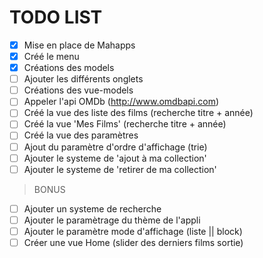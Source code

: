 # TODO LIST

- [x] Mise en place de Mahapps
- [x] Créé le menu
- [x] Créations des models
- [ ] Ajouter les différents onglets
- [ ] Créations des vue-models
- [ ] Appeler l'api OMDb (http://www.omdbapi.com)
- [ ] Créé la vue des liste des films (recherche titre + année)
- [ ] Créé la vue 'Mes Films' (recherche titre + année)
- [ ] Créé la vue des paramètres
- [ ] Ajout du paramètre d'ordre d'affichage (trie)
- [ ] Ajouter le systeme de 'ajout à ma collection'
- [ ] Ajouter le systeme de 'retirer de ma collection'

> BONUS

- [ ] Ajouter un systeme de recherche
- [ ] Ajouter le paramètrage du thème de l'appli
- [ ] Ajouter le paramètre mode d'affichage (liste || block)
- [ ] Créer une vue Home (slider des derniers films sortie)
